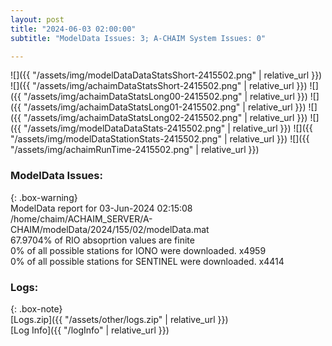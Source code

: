 ```yaml
---
layout: post
title: "2024-06-03 02:00:00"
subtitle: "ModelData Issues: 3; A-CHAIM System Issues: 0"

---
```


![]({{ "/assets/img/modelDataDataStatsShort-2415502.png" | relative_url }})
![]({{ "/assets/img/achaimDataStatsShort-2415502.png" | relative_url }})
![]({{ "/assets/img/achaimDataStatsLong00-2415502.png" | relative_url }})
![]({{ "/assets/img/achaimDataStatsLong01-2415502.png" | relative_url }})
![]({{ "/assets/img/achaimDataStatsLong02-2415502.png" | relative_url }})
![]({{ "/assets/img/modelDataDataStats-2415502.png" | relative_url }})
![]({{ "/assets/img/modelDataStationStats-2415502.png" | relative_url }})
![]({{ "/assets/img/achaimRunTime-2415502.png" | relative_url }})


### ModelData Issues:  
  
{: .box-warning}  
 ModelData report for 03-Jun-2024 02:15:08   
 /home/chaim/ACHAIM_SERVER/A-CHAIM/modelData/2024/155/02/modelData.mat   
 67.9704% of RIO absoprtion values are finite   
 0% of all possible stations for IONO were downloaded. x4959   
 0% of all possible stations for SENTINEL were downloaded. x4414   
  


### Logs:  
  
{: .box-note}  
[Logs.zip]({{ "/assets/other/logs.zip" | relative_url }})  
[Log Info]({{ "/logInfo" | relative_url }})  
